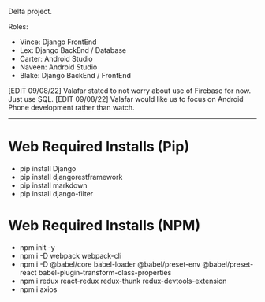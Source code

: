 Delta project.

Roles:
- Vince: Django FrontEnd
- Lex: Django BackEnd / Database
- Carter: Android Studio
- Naveen: Android Studio
- Blake: Django BackEnd / FrontEnd

[EDIT 09/08/22] Valafar stated to not worry about use of Firebase for now. Just use SQL.
[EDIT 09/08/22] Valafar would like us to focus on Android Phone development rather than watch.

***
# Web Required Installs (Pip)
- pip install Django
- pip install djangorestframework
- pip install markdown
- pip install django-filter
# Web Required Installs (NPM)
- npm init -y
- npm i -D webpack webpack-cli
- npm i -D @babel/core babel-loader @babel/preset-env @babel/preset-react babel-plugin-transform-class-properties
- npm i redux react-redux redux-thunk redux-devtools-extension
- npm i axios
